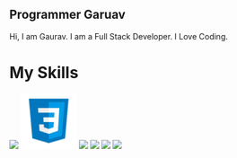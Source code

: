 ## Programmer Garuav
Hi, I am Gaurav.
I am a Full Stack Developer.
I Love Coding.
# My Skills
<img src="https://programmergaurav.me/img/html-5.svg" height="100"/> <img src="/img/css3.svg" alt="drawing" width="100"/>
<img src="https://programmergaurav.me/img/bootstrap.svg" height="100"/>
<img src="https://programmergaurav.me/img/js.svg" height="100"/>
<img src="https://programmergaurav.me/img/jquery.svg" height="100"/>
<img src="https://programmergaurav.me/img/django.svg" height="100"/>